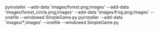 pyinstaller --add-data 'images/forest.png;images' --add-data 'images/forest_circle.png;images' --add-data 'images/frog.png;images' --onefile --windowed SimpleGame.py
pyinstaller --add-data 'images/*;images' --onefile --windowed SimpleGame.py
